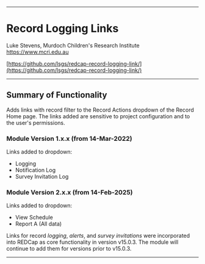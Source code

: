 ********************************************************************************
# Record Logging Links

Luke Stevens, Murdoch Children's Research Institute https://www.mcri.edu.au

[https://github.com/lsgs/redcap-record-logging-link/](https://github.com/lsgs/redcap-record-logging-link/)
********************************************************************************
## Summary of Functionality

Adds links with record filter to the Record Actions dropdown of the Record Home page. The links added are sensitive to project configuration and to the user's permissions.

### Module Version 1.x.x (from 14-Mar-2022)
Links added to dropdown:
* Logging
* Notification Log
* Survey Invitation Log

### Module Version 2.x.x (from 14-Feb-2025)
Links added to dropdown:
* View Schedule
* Report A (All data)

Links for record *logging*, *alerts*, and *survey invitations* were incorporated into REDCap as core functionality in version v15.0.3. The module will continue to add them for versions prior to v15.0.3.

********************************************************************************